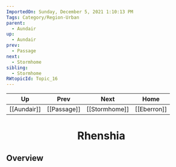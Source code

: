 ```yaml
---
ImportedOn: Sunday, December 5, 2021 1:10:13 PM
Tags: Category/Region-Urban
parent:
  - Aundair
up:
  - Aundair
prev:
  - Passage
next:
  - Stormhome
sibling:
  - Stormhome
RWtopicId: Topic_16
---
```


| Up | Prev | Next | Home |
|----|------|------|------|
| [[Aundair]] | [[Passage]] | [[Stormhome]] | [[Eberron]] |

# <center>Rhenshia</center>

## Overview

